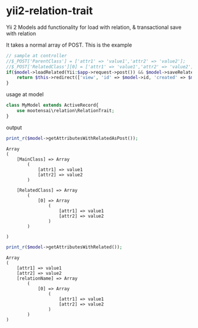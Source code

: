 # yii2-relation-trait
Yii 2 Models add functionality for load with relation, &amp; transactional save with relation

It takes a normal array of POST. This is the example

```php
// sample at controller
//$_POST['ParentClass'] = ['attr1' => 'value1','attr2' => 'value2'];
//$_POST['RelatedClass'][0] = ['attr1' => 'value1','attr2' => 'value2'];      
if($model->loadRelated(Yii:$app->request->post()) && $model->saveRelated()){
    return $this->redirect(['view', 'id' => $model->id, 'created' => $model->created]);
}
```

usage at model
```php
class MyModel extends ActiveRecord{
    use mootensai\relation\RelationTrait;
}
```

output 
```php
print_r($model->getAttributesWithRelatedAsPost());
```

```
Array
(
    [MainClass] => Array
        (
            [attr1] => value1
            [attr2] => value2
        )

    [RelatedClass] => Array
        (
            [0] => Array
                (
                    [attr1] => value1
                    [attr2] => value2
                )
        )

)
```

```php
print_r($model->getAttributesWithRelated());
```

```
Array
(
    [attr1] => value1
    [attr2] => value2
    [relationName] => Array
        (
            [0] => Array
                (
                    [attr1] => value1
                    [attr2] => value2
                )
        )
)
```
